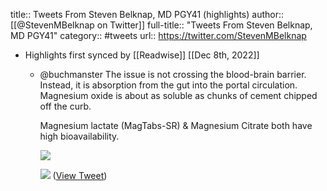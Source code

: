 title:: Tweets From Steven Belknap, MD PGY41 (highlights)
author:: [[@StevenMBelknap on Twitter]]
full-title:: "Tweets From Steven Belknap, MD PGY41"
category:: #tweets
url:: https://twitter.com/StevenMBelknap

- Highlights first synced by [[Readwise]] [[Dec 8th, 2022]]
	- @buchmanster The issue is not crossing the blood-brain barrier. Instead, it is absorption from the gut into the portal circulation. Magnesium oxide is about as soluble as chunks of cement chipped off the curb.
	  
	  Magnesium lactate (MagTabs-SR) & Magnesium Citrate both have high bioavailability. 
	  
	  ![](https://pbs.twimg.com/media/FjavojfWIAEF4Un.jpg) 
	  
	  ![](https://pbs.twimg.com/media/FjavojhXkAAUY2F.jpg) ([View Tweet](https://twitter.com/StevenMBelknap/status/1600659833275006978))